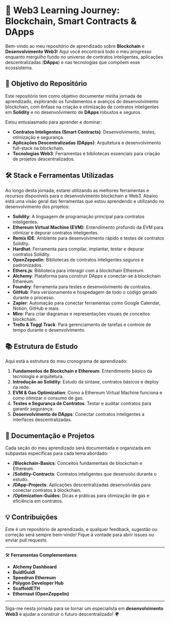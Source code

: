 # 🚀 Web3 Learning Journey: Blockchain, Smart Contracts & DApps

Bem-vindo ao meu repositório de aprendizado sobre **Blockchain** e **Desenvolvimento Web3**! Aqui você encontrará todo o meu progresso enquanto mergulho fundo no universo de contratos inteligentes, aplicações descentralizadas (**DApps**) e nas tecnologias que compõem esse ecossistema.

## 🎯 Objetivo do Repositório

Este repositório tem como objetivo documentar minha jornada de aprendizado, explorando os fundamentos e avanços do desenvolvimento blockchain, com ênfase na criação e otimização de contratos inteligentes em **Solidity** e no desenvolvimento de **DApps** robustos e seguros.

Estou entusiasmado para aprender e dominar:

- **Contratos Inteligentes (Smart Contracts)**: Desenvolvimento, testes, otimização e segurança.
- **Aplicações Descentralizadas (DApps)**: Arquitetura e desenvolvimento full-stack na blockchain.
- **Tecnologias Web3**: Ferramentas e bibliotecas essenciais para criação de projetos descentralizados.

## 🛠️ Stack e Ferramentas Utilizadas

Ao longo desta jornada, estarei utilizando as melhores ferramentas e recursos disponíveis para o desenvolvimento blockchain e Web3. Abaixo está uma visão geral das ferramentas que estou aprendendo e utilizando no desenvolvimento dos projetos:

- **Solidity**: A linguagem de programação principal para contratos inteligentes.
- **Ethereum Virtual Machine (EVM)**: Entendimento profundo da EVM para otimizar e depurar contratos inteligentes.
- **Remix IDE**: Ambiente para desenvolvimento rápido e testes de contratos Solidity.
- **Hardhat**: Ferramenta para compilar, implantar, testar e depurar contratos Solidity.
- **OpenZeppelin**: Bibliotecas de contratos inteligentes seguros e padronizados.
- **Ethers.js**: Biblioteca para interagir com a blockchain Ethereum.
- **Alchemy**: Plataforma para construir DApps e conectar-se à blockchain Ethereum.
- **Foundry**: Ferramenta para testes e desenvolvimento de contratos.
- **GitHub**: Para versionamento e hospedagem de todo o código gerado durante o processo.
- **Zapier**: Automação para conectar ferramentas como Google Calendar, Notion, GitHub e mais.
- **Miro**: Para criar diagramas e representações visuais de conceitos blockchain.
- **Trello & Toggl Track**: Para gerenciamento de tarefas e controle de tempo durante o desenvolvimento.
  
## 📚 Estrutura de Estudo

Aqui está a estrutura do meu cronograma de aprendizado:

1. **Fundamentos de Blockchain e Ethereum**: Entendimento básico da tecnologia e arquitetura.
2. **Introdução ao Solidity**: Estudo da sintaxe, contratos básicos e deploy na rede.
3. **EVM & Gas Optimization**: Como a Ethereum Virtual Machine funciona e como otimizar o consumo de gas.
4. **Testes e Segurança de Contratos**: Testar e auditar contratos para garantir segurança.
5. **Desenvolvimento de DApps**: Conectar contratos inteligentes a interfaces descentralizadas.

## 📝 Documentação e Projetos

Cada seção do meu aprendizado será documentada e organizada em subpastas específicas para cada tema abordado:

- **/Blockchain-Basics**: Conceitos fundamentais de blockchain e Ethereum.
- **/Solidity-Contracts**: Contratos inteligentes que desenvolvi durante o estudo.
- **/DApp-Projects**: Aplicações descentralizadas desenvolvidas para conectar contratos à blockchain.
- **/Optimization-Guides**: Dicas e práticas para otimização de gas e eficiência em contratos.

## 💡 Contribuições

Este é um repositório de aprendizado, e qualquer feedback, sugestão ou correção será sempre bem-vindo! Fique à vontade para abrir issues ou enviar pull requests.

---

🛠️ **Ferramentas Complementares**:
- **Alchemy Dashboard**
- **BuidlGuidl**
- **Speedrun Ethereum**
- **Polygon Developer Hub**
- **ScaffoldETH**
- **Ethernaut (OpenZeppelin)**

---

Siga-me nesta jornada para se tornar um especialista em **desenvolvimento Web3** e ajudar a construir o futuro descentralizado! 🌍
